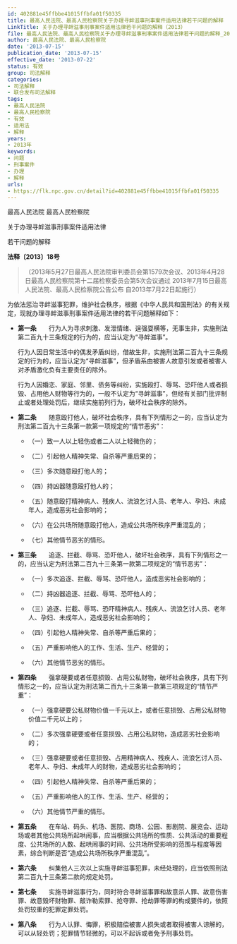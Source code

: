 ```yaml
---
id: 402881e45ffbbe41015ffbfa01f50335
title: 最高人民法院、最高人民检察院关于办理寻衅滋事刑事案件适用法律若干问题的解释
LinkTitle: 关于办理寻衅滋事刑事案件适用法律若干问题的解释（2013）
file: 最高人民法院、最高人民检察院关于办理寻衅滋事刑事案件适用法律若干问题的解释_20130715_402881e45ffbbe41015ffbfa01f50335.docx
author: 最高人民法院、最高人民检察院
date: '2013-07-15'
publication_date: '2013-07-15'
effective_date: '2013-07-22'
status: 有效
group: 司法解释
categories:
- 司法解释
- 联合发布司法解释
tags:
- 最高人民法院
- 最高人民检察院
- 有效
- 适用法
- 解释
years:
- 2013年
keywords:
- 问题
- 刑事案件
- 办理
- 解释
urls:
- https://flk.npc.gov.cn/detail?id=402881e45ffbbe41015ffbfa01f50335
---
```


最高人民法院 最高人民检察院

关于办理寻衅滋事刑事案件适用法律

若干问题的解释

**法释〔2013〕18号**

> （2013年5月27日最高人民法院审判委员会第1579次会议、2013年4月28日最高人民检察院第十二届检察委员会第5次会议通过 2013年7月15日最高人民法院、最高人民检察院公告公布 自2013年7月22日起施行）

为依法惩治寻衅滋事犯罪，维护社会秩序，根据《中华人民共和国刑法》的有关规定，现就办理寻衅滋事刑事案件适用法律的若干问题解释如下：

- **第一条**　　行为人为寻求刺激、发泄情绪、逞强耍横等，无事生非，实施刑法第二百九十三条规定的行为的，应当认定为“寻衅滋事”。

  行为人因日常生活中的偶发矛盾纠纷，借故生非，实施刑法第二百九十三条规定的行为的，应当认定为“寻衅滋事”，但矛盾系由被害人故意引发或者被害人对矛盾激化负有主要责任的除外。

  行为人因婚恋、家庭、邻里、债务等纠纷，实施殴打、辱骂、恐吓他人或者损毁、占用他人财物等行为的，一般不认定为“寻衅滋事”，但经有关部门批评制止或者处理处罚后，继续实施前列行为，破坏社会秩序的除外。

- **第二条**　　随意殴打他人，破坏社会秩序，具有下列情形之一的，应当认定为刑法第二百九十三条第一款第一项规定的“情节恶劣”：

  - （一）致一人以上轻伤或者二人以上轻微伤的；

  - （二）引起他人精神失常、自杀等严重后果的；

  - （三）多次随意殴打他人的；

  - （四）持凶器随意殴打他人的；

  - （五）随意殴打精神病人、残疾人、流浪乞讨人员、老年人、孕妇、未成年人，造成恶劣社会影响的；

  - （六）在公共场所随意殴打他人，造成公共场所秩序严重混乱的；

  - （七）其他情节恶劣的情形。

- **第三条**　　追逐、拦截、辱骂、恐吓他人，破坏社会秩序，具有下列情形之一的，应当认定为刑法第二百九十三条第一款第二项规定的“情节恶劣”：

  - （一）多次追逐、拦截、辱骂、恐吓他人，造成恶劣社会影响的；

  - （二）持凶器追逐、拦截、辱骂、恐吓他人的；

  - （三）追逐、拦截、辱骂、恐吓精神病人、残疾人、流浪乞讨人员、老年人、孕妇、未成年人，造成恶劣社会影响的；

  - （四）引起他人精神失常、自杀等严重后果的；

  - （五）严重影响他人的工作、生活、生产、经营的；

  - （六）其他情节恶劣的情形。

- **第四条**　　强拿硬要或者任意损毁、占用公私财物，破坏社会秩序，具有下列情形之一的，应当认定为刑法第二百九十三条第一款第三项规定的“情节严重”：

  - （一）强拿硬要公私财物价值一千元以上，或者任意损毁、占用公私财物价值二千元以上的；

  - （二）多次强拿硬要或者任意损毁、占用公私财物，造成恶劣社会影响的；

  - （三）强拿硬要或者任意损毁、占用精神病人、残疾人、流浪乞讨人员、老年人、孕妇、未成年人的财物，造成恶劣社会影响的；

  - （四）引起他人精神失常、自杀等严重后果的；

  - （五）严重影响他人的工作、生活、生产、经营的；

  - （六）其他情节严重的情形。

- **第五条**　　在车站、码头、机场、医院、商场、公园、影剧院、展览会、运动场或者其他公共场所起哄闹事，应当根据公共场所的性质、公共活动的重要程度、公共场所的人数、起哄闹事的时间、公共场所受影响的范围与程度等因素，综合判断是否“造成公共场所秩序严重混乱”。

- **第六条**　　纠集他人三次以上实施寻衅滋事犯罪，未经处理的，应当依照刑法第二百九十三条第二款的规定处罚。

- **第七条**　　实施寻衅滋事行为，同时符合寻衅滋事罪和故意杀人罪、故意伤害罪、故意毁坏财物罪、敲诈勒索罪、抢夺罪、抢劫罪等罪的构成要件的，依照处罚较重的犯罪定罪处罚。

- **第八条**　　行为人认罪、悔罪，积极赔偿被害人损失或者取得被害人谅解的，可以从轻处罚；犯罪情节轻微的，可以不起诉或者免予刑事处罚。
